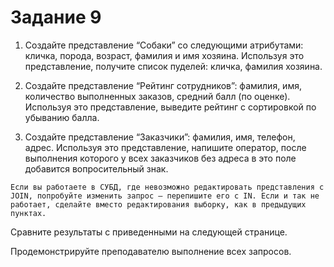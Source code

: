 # Задание 9


1. Создайте представление “Собаки” со следующими атрибутами: кличка, порода, возраст, фамилия и имя хозяина. Используя это представление, получите список пуделей: кличка, фамилия хозяина. 

2. Создайте представление “Рейтинг сотрудников”: фамилия, имя, количество выполненных заказов, средний балл (по оценке). Используя это представление, выведите рейтинг с сортировкой по убыванию балла.

3. Создайте представление “Заказчики”: фамилия, имя, телефон, адрес. Используя это представление, напишите оператор, после выполнения которого у всех заказчиков без адреса в это поле добавится вопросительный знак. 
           
```Если вы работаете в СУБД, где невозможно редактировать представления с JOIN, попробуйте изменить запрос – перепишите его с IN. Если и так не работает, сделайте вместо редактирования выборку, как в предыдущих пунктах. ```


Сравните результаты с приведенными на следующей странице.

Продемонстрируйте преподавателю выполнение всех запросов. 




